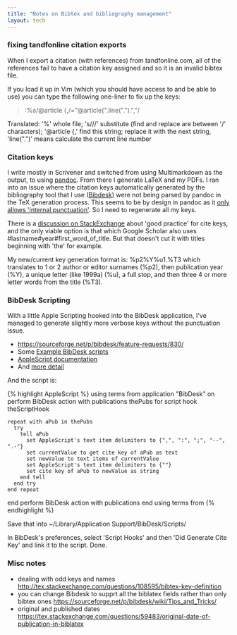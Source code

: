 ```yaml
---
title: "Notes on Bibtex and bibliography management"
layout: tech
---
```


### fixing tandfonline citation exports ###

When I export a citation (with references) from tandfonline.com, all of the references fail to have a citation key assigned and so it is an invalid bibtex file.

If you load it up in Vim (which you should have access to and be able to use) you can type the following one-liner to fix up the keys:

> :%s/@article {,/\="@article{".line(".").","/

Translated: '%' whole file; 's///' substitute (find and replace are between '/' characters); '@article {,' find this string; replace it with the next string, 'line(".")' means calculate the current line number

### Citation keys ###

I write mostly in Scrivener and switched from using Multimarkdown as the output,
to using [pandoc](http://pandoc.org/). From there I generate LaTeX and my PDFs. I ran into an issue where the citation keys automatically generated by the bibliography tool that I use ([Bibdesk](http://bibdesk.sourceforge.net/manual/BibDeskHelp_91.html)) were not being parsed by pandoc in the TeX generation process. This seems to be by design in pandoc as it [only allows 'internal punctuation'](https://github.com/jgm/pandoc-citeproc/issues/259). So I need to regenerate all my keys.

There is a [discussion on StackExchange](http://stackoverflow.com/questions/1884886/what-are-some-good-bibtex-key-conventions) about 'good practice' for cite keys, and the only viable option is that which Google Scholar also uses #lastname#year#first_word_of_title. But that doesn't cut it with titles beginning with 'the' for example.

My new/current key generation format is: %p2%Y%u1.%T3  which translates to 1 or 2 author or editor surnames (%p2), then publication year (%Y),
a unique letter (like 1999a) (%u), a full stop, and then three 4 or more letter words from the title (%T3).

### BibDesk Scripting ###

With a little Apple Scripting hooked into the BibDesk application, I've managed to generate slightly more verbose keys without the punctuation issue.

* <https://sourceforge.net/p/bibdesk/feature-requests/830/>
* Some [Example BibDesk scripts](https://sourceforge.net/p/bibdesk/wiki/BibDesk_Applescripts/)
* [AppleScript documentation](http://help.apple.com/applescript/mac/10.9/)
* And [more detail](https://developer.apple.com/library/content/documentation/AppleScript/Conceptual/AppleScriptLangGuide/introduction/ASLR_intro.html)

And the script is:

{% highlight AppleScript %}
using terms from application "BibDesk"
  on perform BibDesk action with publications thePubs for script hook theScriptHook

    repeat with aPub in thePubs
      try
        tell aPub
          set AppleScript's text item delimiters to {",", ":", ";", "--", ".-"}
          set currentValue to get cite key of aPub as text
          set newValue to text items of currentValue
          set AppleScript's text item delimiters to {""}
          set cite key of aPub to newValue as string
        end tell
      end try
    end repeat

  end perform BibDesk action with publications
end using terms from
{% endhighlight %}

Save that into ~/Library/Application Support/BibDesk/Scripts/

In BibDesk's preferences, select 'Script Hooks' and then 'Did Generate Cite Key' and link it to the script. Done.

### Misc notes

* dealing with odd keys and names <http://tex.stackexchange.com/questions/108595/bibtex-key-definition>
* you can change Bibdesk to supprt all the biblatex fields rather than only bibtex ones <https://sourceforge.net/p/bibdesk/wiki/Tips_and_Tricks/>
* original and published dates <https://tex.stackexchange.com/questions/59483/original-date-of-publication-in-biblatex>
